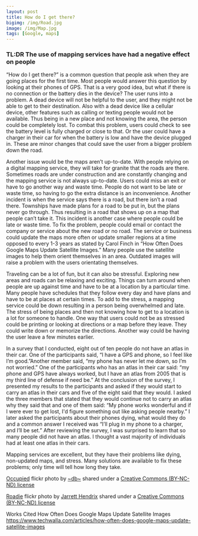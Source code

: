 ```yaml
---
layout: post
title: How do I get there?
bigimg: /img/Road.jpg
image: /img/Map.jpg
tags: [Google, maps]
---
```


### TL:DR The use of mapping services have had a negative effect on people

“How do I get there?” is a common question that people ask when they are going places for the first time. Most people would answer this question by looking at their phones of GPS. That is a very good idea, but what if there is no connection or the battery dies in the device? The user runs into a problem. A dead device will not be helpful to the user, and they might not be able to get to their destination. Also with a dead device like a cellular device, other features such as calling or texting people would not be available. Thus being in a new place and not knowing the area, the person could be completely lost. To combat this problem, users could check to see the battery level is fully charged or close to that. Or the user could have a charger in their car for when the battery is low and have the device plugged in. These are minor changes that could save the user from a bigger problem down the road.

Another issue would be the maps aren’t up-to-date. With people relying on a digital mapping service, they will take for granite that the roads are there. Sometimes roads are under construction and are constantly changing and the mapping service is not always up-to-date. Users could miss an exit or have to go another way and waste time. People do not want to be late or waste time, so having to go the extra distance is an inconvenience. Another incident is when the service says there is a road, but there isn’t a road there. Townships have made plans for a road to be put in, but the plans never go through. Thus resulting in a road that shows up on a map that people can’t take it. This incident is another case where people could be late or waste time. To fix the problem, people could email or contact the company or service about the new road or no road. The service or business could update the maps more often or update smaller regions at a time opposed to every 1-3 years as stated by Carol Finch in “How Often Does Google Maps Update Satellite Images.” Many people use the satellite images to help them orient themselves in an area. Outdated images will raise a problem with the users orientating themselves.

Traveling can be a lot of fun, but it can also be stressful. Exploring new areas and roads can be relaxing and exciting. Things can turn around when people are up against time and have to be at a location by a particular time. Many people have schedules that they follow every day and have plans and have to be at places at certain times. To add to the stress, a mapping service could be down resulting in a person being overwhelmed and late. The stress of being places and then not knowing how to get to a location is a lot for someone to handle. One way that users could not be as stressed could be printing or looking at directions or a map before they leave. They could write down or memorize the directions. Another way could be having the user leave a few minutes earlier.

In a survey that I conducted, eight out of ten people do not have an atlas in their car. One of the participants said, “I have a GPS and phone, so I feel like I’m good.”Another member said, “my phone has never let me down, so I’m not worried.” One of the participants who has an atlas in their car said: “my phone and GPS have always worked, but I have an atlas from 2005 that is my third line of defense if need be.” At the conclusion of the survey, I presented my results to the participants and asked if they would start to carry an atlas in their cars and five of the eight said that they would. I asked the three members that stated that they would continue not to carry an atlas why they said that and one of them said: “My phone works wonderful and if I were ever to get lost, I'd figure something out like asking people nearby.” I later asked the participants about their phones dying, what would they do and a common answer I received was “I’ll plug in my phone to a charger, and I’ll be set.” After reviewing the survey, I was surprised to learn that so many people did not have an atlas. I thought a vast majority of individuals had at least one atlas in their cars.

Mapping services are excellent, but they have their problems like dying, non-updated maps, and stress. Many solutions are available to fix these problems; only time will tell how long they take.

<a title="Occupied" href="https://flickr.com/photos/dopey/6265136263">Occupied</a> flickr photo by <a href="https://flickr.com/people/dopey">~db~</a> shared under a <a href="https://creativecommons.org/licenses/by-nc-nd/2.0/">Creative Commons (BY-NC-ND) license</a> </small>

<a title="Roadie" href="https://flickr.com/photos/jarretthendrix/18862172489">Roadie</a> flickr photo by <a href="https://flickr.com/people/jarretthendrix">Jarrett Hendrix</a> shared under a <a href="https://creativecommons.org/licenses/by-nc-nd/2.0/">Creative Commons (BY-NC-ND) license</a> </small>

Works Cited
How Often Does Google Maps Update Satellite Images
https://www.techwalla.com/articles/how-often-does-google-maps-update-satellite-images
